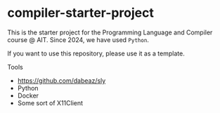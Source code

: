 # compiler-starter-project
This is the starter project for the Programming Language and Compiler course @ AIT. 
Since 2024, we have used `Python`.

If you want to use this repository, please use it as a template.

Tools
- https://github.com/dabeaz/sly
- Python
- Docker
- Some sort of X11Client

